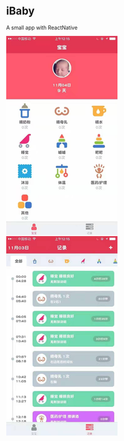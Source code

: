 # iBaby

A small app with ReactNative

<img src="index.jpeg" width=300>
<img src="records.jpeg" width=300>
